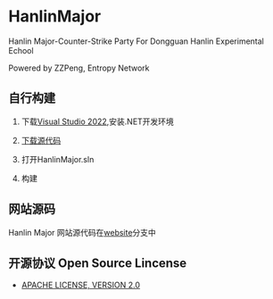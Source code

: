 # HanlinMajor
Hanlin Major-Counter-Strike Party For Dongguan Hanlin Experimental Echool

Powered by ZZPeng, Entropy Network

## 自行构建

1. 下载[Visual Studio 2022](https://visualstudio.microsoft.com/),安装.NET开发环境

2. [下载源代码](https://github.com/ZZPeng-ROOT/HanlinMajor/archive/refs/heads/master.zip)

3. 打开HanlinMajor.sln

4. 构建

## 网站源码

Hanlin Major 网站源代码在[website](https://github.com/ZZPeng-ROOT/HanlinMajor/tree/website)分支中

## 开源协议 Open Source Lincense

- [APACHE LICENSE, VERSION 2.0](https://www.apache.org/licenses/LICENSE-2.0.txt)

